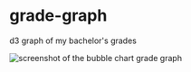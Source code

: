 # grade-graph
d3 graph of my bachelor's grades 

![screenshot of the bubble chart grade graph](https://cleanshot-cloud-fra.s3.eu-central-1.amazonaws.com/media/8774/BqagvkT9FAuYkvCmrmJqbrR97tgUG9xxF8GAYEKA.jpeg?X-Amz-Content-Sha256=UNSIGNED-PAYLOAD&X-Amz-Security-Token=IQoJb3JpZ2luX2VjEGQaDGV1LWNlbnRyYWwtMSJIMEYCIQCNabszyyDe5iMlHYp7rt6cbSSYgz%2B3SSwRpquHxXI8jgIhAOiMh8ElY9bLEu5m4GmwG%2FBbvNBqID75bGEpFxu7w3A7KqECCB0QABoMOTE5NTE0NDkxNjc0Igx9Bdz1zIXCxw9OUSwq%2FgGrZvd8isMAw4yzO0Hy47zUI878MZR8dhX0OqEhL6RyShtSXR2JhF6dubRT0e9uYcFT39r8EucU2EVWzl0xZnSrbc8YGxCDKuI7gG2Sdkra5aEOWj2wFH5tyN4FmVOb%2FD881pBUOdRHXRhqOlUB6C7ZNiJNfFCgDOjacgATagkDAoofjQ%2Btbrkb4SdC9djjIqOqEnAFNzuuYYb%2F5gXbBD9X3%2Bzl%2FDCRqJEDVwd3BVDqiX04CaZfVTFLKR%2Fa6K8rLJnUn85FN71RJgq56jEkrYFK68i5ipQARffosxzOaBbESLCz2gBTw67bEJ08I3xWHFjlOGV8k0rl%2B9o6slJFezDfvYGTBjqZAbMxGeVtfvXVmwDAHjJLUKf6lniHn7TcbP%2F2pbbKfsZyhdlIImq5YsYe1URZtbjWbhNsHwlyfV7LcO4j8%2BufpMGW2MqRWDVlS7Eb%2BbBwjo3rlHUSS6Bzj2l2jx8XR%2FHLyVydgx5rY4rIij3uyR3evTlr%2FQAA57nuSwHJ22AUBPQb1UgowQXFc3aJAEe3kDBCHzMKXJpb0aAv4g%3D%3D&X-Amz-Algorithm=AWS4-HMAC-SHA256&X-Amz-Credential=ASIA5MF2VVMNEH3OOG46%2F20220420%2Feu-central-1%2Fs3%2Faws4_request&X-Amz-Date=20220420T195525Z&X-Amz-SignedHeaders=host&X-Amz-Expires=300&X-Amz-Signature=c153a8561e186cf7eb3cbbc141a78ccb64c63b30675073fba632bebd49268aa2)
